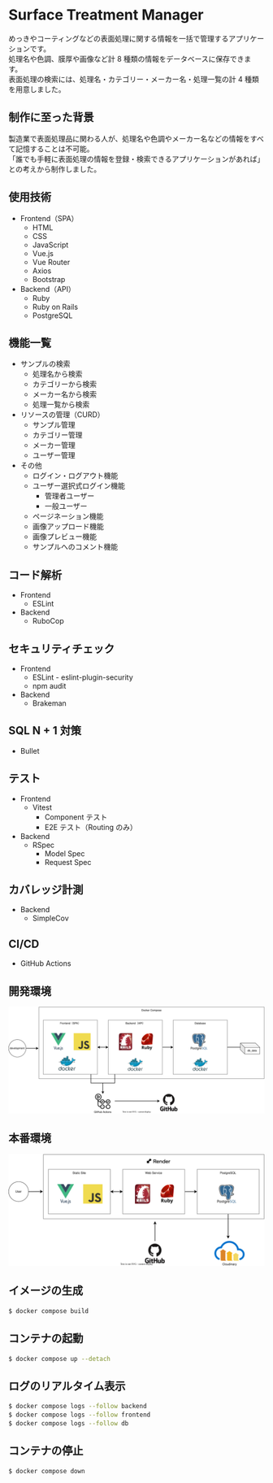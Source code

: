 # Surface Treatment Manager
めっきやコーティングなどの表面処理に関する情報を一括で管理するアプリケーションです。<br>
処理名や色調、膜厚や画像など計 8 種類の情報をデータベースに保存できます。<br>
表面処理の検索には、処理名・カテゴリー・メーカー名・処理一覧の計 4 種類を用意しました。<br>

## 制作に至った背景
製造業で表面処理品に関わる人が、処理名や色調やメーカー名などの情報をすべて記憶することは不可能。<br>
「誰でも手軽に表面処理の情報を登録・検索できるアプリケーションがあれば」との考えから制作しました。<br>

## 使用技術
- Frontend（SPA）
  - HTML
  - CSS
  - JavaScript
  - Vue.js
  - Vue Router
  - Axios
  - Bootstrap
- Backend（API）
  - Ruby
  - Ruby on Rails
  - PostgreSQL

## 機能一覧
- サンプルの検索
  - 処理名から検索
  - カテゴリーから検索
  - メーカー名から検索
  - 処理一覧から検索
- リソースの管理（CURD）
  - サンプル管理
  - カテゴリー管理
  - メーカー管理
  - ユーザー管理
- その他
  - ログイン・ログアウト機能
  - ユーザー選択式ログイン機能
    - 管理者ユーザー
    - 一般ユーザー
  - ページネーション機能
  - 画像アップロード機能
  - 画像プレビュー機能
  - サンプルへのコメント機能

## コード解析
- Frontend
  - ESLint
- Backend
  - RuboCop

## セキュリティチェック
- Frontend
  - ESLint - eslint-plugin-security
  - npm audit
- Backend
  - Brakeman

## SQL N + 1 対策
- Bullet

## テスト
- Frontend
  - Vitest
    - Component テスト
    - E2E テスト（Routing のみ）
- Backend
  - RSpec
    - Model Spec
    - Request Spec

## カバレッジ計測
- Backend
  - SimpleCov

## CI/CD
- GitHub Actions

## 開発環境
![開発環境の構成図](./configuration_diagram/development_environment.drawio.svg)

## 本番環境
![本番環境の構成図](./configuration_diagram/production_environment.drawio.svg)

## イメージの生成
```sh
$ docker compose build
```

## コンテナの起動
```sh
$ docker compose up --detach
```

## ログのリアルタイム表示
```sh
$ docker compose logs --follow backend
$ docker compose logs --follow frontend
$ docker compose logs --follow db
```

## コンテナの停止
```sh
$ docker compose down
```

